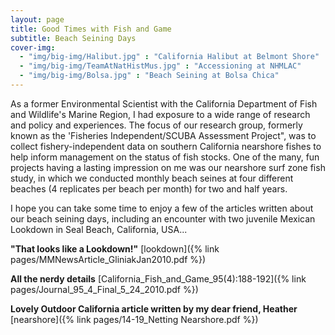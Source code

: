 ```yaml
---
layout: page
title: Good Times with Fish and Game
subtitle: Beach Seining Days
cover-img:
  - "img/big-img/Halibut.jpg" : "California Halibut at Belmont Shore"
  - "img/big-img/TeamAtNatHistMus.jpg" : "Accessioning at NHMLAC"
  - "img/big-img/Bolsa.jpg" : "Beach Seining at Bolsa Chica"
---
```

As a former Environmental Scientist with the California Department of Fish and Wildlife's Marine Region, I had exposure to a wide range of research and policy and experiences. The focus of our research group, formerly known as the 'Fisheries Independent/SCUBA Assessment Project", was to collect fishery-independent data on southern California nearshore fishes to help inform management on the status of fish stocks. One of the many, fun projects having a lasting impression on me was our nearshore surf zone fish study, in which we conducted monthly beach seines at four different beaches (4 replicates per beach per month) for two and half years.

I hope you can take some time to enjoy a few of the articles written about our beach seining days, including an encounter with two juvenile Mexican Lookdown in Seal Beach, California, USA...

**"That looks like a Lookdown!"** [lookdown]({% link pages/MMNewsArticle_GliniakJan2010.pdf %}) 

**All the nerdy details** [California_Fish_and_Game_95(4):188-192]({% link pages/Journal_95_4_Final_5_24_2010.pdf %}) 

**Lovely Outdoor California article written by my dear friend, Heather** [nearshore]({% link pages/14-19_Netting Nearshore.pdf %})
